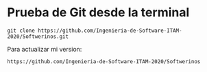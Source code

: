 # Prueba de Git desde la terminal
``` {bash}
git clone https://github.com/Ingenieria-de-Software-ITAM-2020/Softwerinos.git
```

Para actualizar mi version:
```
https://github.com/Ingenieria-de-Software-ITAM-2020/Softwerinos
```